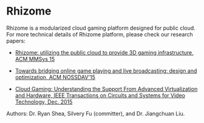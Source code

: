 # Rhizome

Rhizome is a modularized cloud gaming platform designed for public cloud. For more technical details of Rhizome platform, please check our research papers:

* [Rhizome: utilizing the public cloud to provide 3D gaming infrastructure, ACM MMSys
15](https://www.google.com)

* [Towards bridging online game playing and live broadcasting: design and optimization, ACM NOSSDAV'15](http://dl.acm.org/citation.cfm?id=2736089)

* [Cloud Gaming: Understanding the Support From Advanced Virtualization and Hardware, IEEE Transactions on Circuits and Systems for Video Technology, Dec. 2015](http://ieeexplore.ieee.org/document/7137668/)

Authors: Dr. Ryan Shea, Silvery Fu (committer), and Dr. Jiangchuan Liu.
